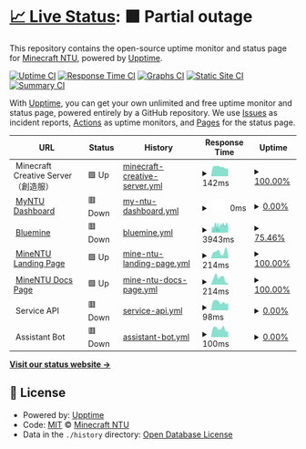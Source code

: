 # [📈 Live Status](https://minecraft.myntu.me): <!--live status--> **🟧 Partial outage**

This repository contains the open-source uptime monitor and status page for [Minecraft NTU](https://minecraft.myntu.me), powered by [Upptime](https://github.com/upptime/upptime).

[![Uptime CI](https://github.com/MinecraftNTU/service-status-monitor/workflows/Uptime%20CI/badge.svg)](https://github.com/MinecraftNTU/service-status-monitor/actions?query=workflow%3A%22Uptime+CI%22)
[![Response Time CI](https://github.com/MinecraftNTU/service-status-monitor/workflows/Response%20Time%20CI/badge.svg)](https://github.com/MinecraftNTU/service-status-monitor/actions?query=workflow%3A%22Response+Time+CI%22)
[![Graphs CI](https://github.com/MinecraftNTU/service-status-monitor/workflows/Graphs%20CI/badge.svg)](https://github.com/MinecraftNTU/service-status-monitor/actions?query=workflow%3A%22Graphs+CI%22)
[![Static Site CI](https://github.com/MinecraftNTU/service-status-monitor/workflows/Static%20Site%20CI/badge.svg)](https://github.com/MinecraftNTU/service-status-monitor/actions?query=workflow%3A%22Static+Site+CI%22)
[![Summary CI](https://github.com/MinecraftNTU/service-status-monitor/workflows/Summary%20CI/badge.svg)](https://github.com/MinecraftNTU/service-status-monitor/actions?query=workflow%3A%22Summary+CI%22)

With [Upptime](https://upptime.js.org), you can get your own unlimited and free uptime monitor and status page, powered entirely by a GitHub repository. We use [Issues](https://github.com/MinecraftNTU/service-status-monitor/issues) as incident reports, [Actions](https://github.com/MinecraftNTU/service-status-monitor/actions) as uptime monitors, and [Pages](https://minecraft.myntu.me) for the status page.

<!--start: status pages-->
<!-- This summary is generated by Upptime (https://github.com/upptime/upptime) -->
<!-- Do not edit this manually, your changes will be overwritten -->
<!-- prettier-ignore -->
| URL | Status | History | Response Time | Uptime |
| --- | ------ | ------- | ------------- | ------ |
| <img alt="" src="https://favicons.githubusercontent.com/null" height="13"> Minecraft Creative Server（創造服） | 🟩 Up | [minecraft-creative-server.yml](https://github.com/MinecraftNTU/service-status-monitor/commits/HEAD/history/minecraft-creative-server.yml) | <details><summary><img alt="Response time graph" src="./graphs/minecraft-creative-server/response-time-week.png" height="20"> 142ms</summary><br><a href="https://MinecraftNTU.github.io/service-status-monitor/history/minecraft-creative-server"><img alt="Response time 104" src="https://img.shields.io/endpoint?url=https%3A%2F%2Fraw.githubusercontent.com%2FMinecraftNTU%2Fservice-status-monitor%2FHEAD%2Fapi%2Fminecraft-creative-server%2Fresponse-time.json"></a><br><a href="https://MinecraftNTU.github.io/service-status-monitor/history/minecraft-creative-server"><img alt="24-hour response time 117" src="https://img.shields.io/endpoint?url=https%3A%2F%2Fraw.githubusercontent.com%2FMinecraftNTU%2Fservice-status-monitor%2FHEAD%2Fapi%2Fminecraft-creative-server%2Fresponse-time-day.json"></a><br><a href="https://MinecraftNTU.github.io/service-status-monitor/history/minecraft-creative-server"><img alt="7-day response time 142" src="https://img.shields.io/endpoint?url=https%3A%2F%2Fraw.githubusercontent.com%2FMinecraftNTU%2Fservice-status-monitor%2FHEAD%2Fapi%2Fminecraft-creative-server%2Fresponse-time-week.json"></a><br><a href="https://MinecraftNTU.github.io/service-status-monitor/history/minecraft-creative-server"><img alt="30-day response time 145" src="https://img.shields.io/endpoint?url=https%3A%2F%2Fraw.githubusercontent.com%2FMinecraftNTU%2Fservice-status-monitor%2FHEAD%2Fapi%2Fminecraft-creative-server%2Fresponse-time-month.json"></a><br><a href="https://MinecraftNTU.github.io/service-status-monitor/history/minecraft-creative-server"><img alt="1-year response time 104" src="https://img.shields.io/endpoint?url=https%3A%2F%2Fraw.githubusercontent.com%2FMinecraftNTU%2Fservice-status-monitor%2FHEAD%2Fapi%2Fminecraft-creative-server%2Fresponse-time-year.json"></a></details> | <details><summary><a href="https://MinecraftNTU.github.io/service-status-monitor/history/minecraft-creative-server">100.00%</a></summary><a href="https://MinecraftNTU.github.io/service-status-monitor/history/minecraft-creative-server"><img alt="All-time uptime 100.00%" src="https://img.shields.io/endpoint?url=https%3A%2F%2Fraw.githubusercontent.com%2FMinecraftNTU%2Fservice-status-monitor%2FHEAD%2Fapi%2Fminecraft-creative-server%2Fuptime.json"></a><br><a href="https://MinecraftNTU.github.io/service-status-monitor/history/minecraft-creative-server"><img alt="24-hour uptime 100.00%" src="https://img.shields.io/endpoint?url=https%3A%2F%2Fraw.githubusercontent.com%2FMinecraftNTU%2Fservice-status-monitor%2FHEAD%2Fapi%2Fminecraft-creative-server%2Fuptime-day.json"></a><br><a href="https://MinecraftNTU.github.io/service-status-monitor/history/minecraft-creative-server"><img alt="7-day uptime 100.00%" src="https://img.shields.io/endpoint?url=https%3A%2F%2Fraw.githubusercontent.com%2FMinecraftNTU%2Fservice-status-monitor%2FHEAD%2Fapi%2Fminecraft-creative-server%2Fuptime-week.json"></a><br><a href="https://MinecraftNTU.github.io/service-status-monitor/history/minecraft-creative-server"><img alt="30-day uptime 100.00%" src="https://img.shields.io/endpoint?url=https%3A%2F%2Fraw.githubusercontent.com%2FMinecraftNTU%2Fservice-status-monitor%2FHEAD%2Fapi%2Fminecraft-creative-server%2Fuptime-month.json"></a><br><a href="https://MinecraftNTU.github.io/service-status-monitor/history/minecraft-creative-server"><img alt="1-year uptime 100.00%" src="https://img.shields.io/endpoint?url=https%3A%2F%2Fraw.githubusercontent.com%2FMinecraftNTU%2Fservice-status-monitor%2FHEAD%2Fapi%2Fminecraft-creative-server%2Fuptime-year.json"></a></details>
| <img alt="" src="https://favicons.githubusercontent.com/dashboard.myntu.me" height="13"> [MyNTU Dashboard](https://dashboard.myntu.me) | 🟥 Down | [my-ntu-dashboard.yml](https://github.com/MinecraftNTU/service-status-monitor/commits/HEAD/history/my-ntu-dashboard.yml) | <details><summary><img alt="Response time graph" src="./graphs/my-ntu-dashboard/response-time-week.png" height="20"> 0ms</summary><br><a href="https://MinecraftNTU.github.io/service-status-monitor/history/my-ntu-dashboard"><img alt="Response time 255" src="https://img.shields.io/endpoint?url=https%3A%2F%2Fraw.githubusercontent.com%2FMinecraftNTU%2Fservice-status-monitor%2FHEAD%2Fapi%2Fmy-ntu-dashboard%2Fresponse-time.json"></a><br><a href="https://MinecraftNTU.github.io/service-status-monitor/history/my-ntu-dashboard"><img alt="24-hour response time 0" src="https://img.shields.io/endpoint?url=https%3A%2F%2Fraw.githubusercontent.com%2FMinecraftNTU%2Fservice-status-monitor%2FHEAD%2Fapi%2Fmy-ntu-dashboard%2Fresponse-time-day.json"></a><br><a href="https://MinecraftNTU.github.io/service-status-monitor/history/my-ntu-dashboard"><img alt="7-day response time 0" src="https://img.shields.io/endpoint?url=https%3A%2F%2Fraw.githubusercontent.com%2FMinecraftNTU%2Fservice-status-monitor%2FHEAD%2Fapi%2Fmy-ntu-dashboard%2Fresponse-time-week.json"></a><br><a href="https://MinecraftNTU.github.io/service-status-monitor/history/my-ntu-dashboard"><img alt="30-day response time 0" src="https://img.shields.io/endpoint?url=https%3A%2F%2Fraw.githubusercontent.com%2FMinecraftNTU%2Fservice-status-monitor%2FHEAD%2Fapi%2Fmy-ntu-dashboard%2Fresponse-time-month.json"></a><br><a href="https://MinecraftNTU.github.io/service-status-monitor/history/my-ntu-dashboard"><img alt="1-year response time 255" src="https://img.shields.io/endpoint?url=https%3A%2F%2Fraw.githubusercontent.com%2FMinecraftNTU%2Fservice-status-monitor%2FHEAD%2Fapi%2Fmy-ntu-dashboard%2Fresponse-time-year.json"></a></details> | <details><summary><a href="https://MinecraftNTU.github.io/service-status-monitor/history/my-ntu-dashboard">0.00%</a></summary><a href="https://MinecraftNTU.github.io/service-status-monitor/history/my-ntu-dashboard"><img alt="All-time uptime 44.01%" src="https://img.shields.io/endpoint?url=https%3A%2F%2Fraw.githubusercontent.com%2FMinecraftNTU%2Fservice-status-monitor%2FHEAD%2Fapi%2Fmy-ntu-dashboard%2Fuptime.json"></a><br><a href="https://MinecraftNTU.github.io/service-status-monitor/history/my-ntu-dashboard"><img alt="24-hour uptime 0.00%" src="https://img.shields.io/endpoint?url=https%3A%2F%2Fraw.githubusercontent.com%2FMinecraftNTU%2Fservice-status-monitor%2FHEAD%2Fapi%2Fmy-ntu-dashboard%2Fuptime-day.json"></a><br><a href="https://MinecraftNTU.github.io/service-status-monitor/history/my-ntu-dashboard"><img alt="7-day uptime 0.00%" src="https://img.shields.io/endpoint?url=https%3A%2F%2Fraw.githubusercontent.com%2FMinecraftNTU%2Fservice-status-monitor%2FHEAD%2Fapi%2Fmy-ntu-dashboard%2Fuptime-week.json"></a><br><a href="https://MinecraftNTU.github.io/service-status-monitor/history/my-ntu-dashboard"><img alt="30-day uptime 0.00%" src="https://img.shields.io/endpoint?url=https%3A%2F%2Fraw.githubusercontent.com%2FMinecraftNTU%2Fservice-status-monitor%2FHEAD%2Fapi%2Fmy-ntu-dashboard%2Fuptime-month.json"></a><br><a href="https://MinecraftNTU.github.io/service-status-monitor/history/my-ntu-dashboard"><img alt="1-year uptime 44.01%" src="https://img.shields.io/endpoint?url=https%3A%2F%2Fraw.githubusercontent.com%2FMinecraftNTU%2Fservice-status-monitor%2FHEAD%2Fapi%2Fmy-ntu-dashboard%2Fuptime-year.json"></a></details>
| <img alt="" src="https://favicons.githubusercontent.com/bluemine.myntu.me" height="13"> [Bluemine](https://bluemine.myntu.me) | 🟥 Down | [bluemine.yml](https://github.com/MinecraftNTU/service-status-monitor/commits/HEAD/history/bluemine.yml) | <details><summary><img alt="Response time graph" src="./graphs/bluemine/response-time-week.png" height="20"> 3943ms</summary><br><a href="https://MinecraftNTU.github.io/service-status-monitor/history/bluemine"><img alt="Response time 8489" src="https://img.shields.io/endpoint?url=https%3A%2F%2Fraw.githubusercontent.com%2FMinecraftNTU%2Fservice-status-monitor%2FHEAD%2Fapi%2Fbluemine%2Fresponse-time.json"></a><br><a href="https://MinecraftNTU.github.io/service-status-monitor/history/bluemine"><img alt="24-hour response time 4646" src="https://img.shields.io/endpoint?url=https%3A%2F%2Fraw.githubusercontent.com%2FMinecraftNTU%2Fservice-status-monitor%2FHEAD%2Fapi%2Fbluemine%2Fresponse-time-day.json"></a><br><a href="https://MinecraftNTU.github.io/service-status-monitor/history/bluemine"><img alt="7-day response time 3943" src="https://img.shields.io/endpoint?url=https%3A%2F%2Fraw.githubusercontent.com%2FMinecraftNTU%2Fservice-status-monitor%2FHEAD%2Fapi%2Fbluemine%2Fresponse-time-week.json"></a><br><a href="https://MinecraftNTU.github.io/service-status-monitor/history/bluemine"><img alt="30-day response time 4878" src="https://img.shields.io/endpoint?url=https%3A%2F%2Fraw.githubusercontent.com%2FMinecraftNTU%2Fservice-status-monitor%2FHEAD%2Fapi%2Fbluemine%2Fresponse-time-month.json"></a><br><a href="https://MinecraftNTU.github.io/service-status-monitor/history/bluemine"><img alt="1-year response time 8489" src="https://img.shields.io/endpoint?url=https%3A%2F%2Fraw.githubusercontent.com%2FMinecraftNTU%2Fservice-status-monitor%2FHEAD%2Fapi%2Fbluemine%2Fresponse-time-year.json"></a></details> | <details><summary><a href="https://MinecraftNTU.github.io/service-status-monitor/history/bluemine">75.46%</a></summary><a href="https://MinecraftNTU.github.io/service-status-monitor/history/bluemine"><img alt="All-time uptime 86.25%" src="https://img.shields.io/endpoint?url=https%3A%2F%2Fraw.githubusercontent.com%2FMinecraftNTU%2Fservice-status-monitor%2FHEAD%2Fapi%2Fbluemine%2Fuptime.json"></a><br><a href="https://MinecraftNTU.github.io/service-status-monitor/history/bluemine"><img alt="24-hour uptime 24.90%" src="https://img.shields.io/endpoint?url=https%3A%2F%2Fraw.githubusercontent.com%2FMinecraftNTU%2Fservice-status-monitor%2FHEAD%2Fapi%2Fbluemine%2Fuptime-day.json"></a><br><a href="https://MinecraftNTU.github.io/service-status-monitor/history/bluemine"><img alt="7-day uptime 75.46%" src="https://img.shields.io/endpoint?url=https%3A%2F%2Fraw.githubusercontent.com%2FMinecraftNTU%2Fservice-status-monitor%2FHEAD%2Fapi%2Fbluemine%2Fuptime-week.json"></a><br><a href="https://MinecraftNTU.github.io/service-status-monitor/history/bluemine"><img alt="30-day uptime 66.42%" src="https://img.shields.io/endpoint?url=https%3A%2F%2Fraw.githubusercontent.com%2FMinecraftNTU%2Fservice-status-monitor%2FHEAD%2Fapi%2Fbluemine%2Fuptime-month.json"></a><br><a href="https://MinecraftNTU.github.io/service-status-monitor/history/bluemine"><img alt="1-year uptime 86.25%" src="https://img.shields.io/endpoint?url=https%3A%2F%2Fraw.githubusercontent.com%2FMinecraftNTU%2Fservice-status-monitor%2FHEAD%2Fapi%2Fbluemine%2Fuptime-year.json"></a></details>
| <img alt="" src="https://favicons.githubusercontent.com/minecraft.myntu.me" height="13"> [MineNTU Landing Page](https://minecraft.myntu.me) | 🟩 Up | [mine-ntu-landing-page.yml](https://github.com/MinecraftNTU/service-status-monitor/commits/HEAD/history/mine-ntu-landing-page.yml) | <details><summary><img alt="Response time graph" src="./graphs/mine-ntu-landing-page/response-time-week.png" height="20"> 214ms</summary><br><a href="https://MinecraftNTU.github.io/service-status-monitor/history/mine-ntu-landing-page"><img alt="Response time 278" src="https://img.shields.io/endpoint?url=https%3A%2F%2Fraw.githubusercontent.com%2FMinecraftNTU%2Fservice-status-monitor%2FHEAD%2Fapi%2Fmine-ntu-landing-page%2Fresponse-time.json"></a><br><a href="https://MinecraftNTU.github.io/service-status-monitor/history/mine-ntu-landing-page"><img alt="24-hour response time 132" src="https://img.shields.io/endpoint?url=https%3A%2F%2Fraw.githubusercontent.com%2FMinecraftNTU%2Fservice-status-monitor%2FHEAD%2Fapi%2Fmine-ntu-landing-page%2Fresponse-time-day.json"></a><br><a href="https://MinecraftNTU.github.io/service-status-monitor/history/mine-ntu-landing-page"><img alt="7-day response time 214" src="https://img.shields.io/endpoint?url=https%3A%2F%2Fraw.githubusercontent.com%2FMinecraftNTU%2Fservice-status-monitor%2FHEAD%2Fapi%2Fmine-ntu-landing-page%2Fresponse-time-week.json"></a><br><a href="https://MinecraftNTU.github.io/service-status-monitor/history/mine-ntu-landing-page"><img alt="30-day response time 214" src="https://img.shields.io/endpoint?url=https%3A%2F%2Fraw.githubusercontent.com%2FMinecraftNTU%2Fservice-status-monitor%2FHEAD%2Fapi%2Fmine-ntu-landing-page%2Fresponse-time-month.json"></a><br><a href="https://MinecraftNTU.github.io/service-status-monitor/history/mine-ntu-landing-page"><img alt="1-year response time 278" src="https://img.shields.io/endpoint?url=https%3A%2F%2Fraw.githubusercontent.com%2FMinecraftNTU%2Fservice-status-monitor%2FHEAD%2Fapi%2Fmine-ntu-landing-page%2Fresponse-time-year.json"></a></details> | <details><summary><a href="https://MinecraftNTU.github.io/service-status-monitor/history/mine-ntu-landing-page">100.00%</a></summary><a href="https://MinecraftNTU.github.io/service-status-monitor/history/mine-ntu-landing-page"><img alt="All-time uptime 100.00%" src="https://img.shields.io/endpoint?url=https%3A%2F%2Fraw.githubusercontent.com%2FMinecraftNTU%2Fservice-status-monitor%2FHEAD%2Fapi%2Fmine-ntu-landing-page%2Fuptime.json"></a><br><a href="https://MinecraftNTU.github.io/service-status-monitor/history/mine-ntu-landing-page"><img alt="24-hour uptime 100.00%" src="https://img.shields.io/endpoint?url=https%3A%2F%2Fraw.githubusercontent.com%2FMinecraftNTU%2Fservice-status-monitor%2FHEAD%2Fapi%2Fmine-ntu-landing-page%2Fuptime-day.json"></a><br><a href="https://MinecraftNTU.github.io/service-status-monitor/history/mine-ntu-landing-page"><img alt="7-day uptime 100.00%" src="https://img.shields.io/endpoint?url=https%3A%2F%2Fraw.githubusercontent.com%2FMinecraftNTU%2Fservice-status-monitor%2FHEAD%2Fapi%2Fmine-ntu-landing-page%2Fuptime-week.json"></a><br><a href="https://MinecraftNTU.github.io/service-status-monitor/history/mine-ntu-landing-page"><img alt="30-day uptime 100.00%" src="https://img.shields.io/endpoint?url=https%3A%2F%2Fraw.githubusercontent.com%2FMinecraftNTU%2Fservice-status-monitor%2FHEAD%2Fapi%2Fmine-ntu-landing-page%2Fuptime-month.json"></a><br><a href="https://MinecraftNTU.github.io/service-status-monitor/history/mine-ntu-landing-page"><img alt="1-year uptime 100.00%" src="https://img.shields.io/endpoint?url=https%3A%2F%2Fraw.githubusercontent.com%2FMinecraftNTU%2Fservice-status-monitor%2FHEAD%2Fapi%2Fmine-ntu-landing-page%2Fuptime-year.json"></a></details>
| <img alt="" src="https://favicons.githubusercontent.com/minecraft.myntu.me" height="13"> [MineNTU Docs Page](https://minecraft.myntu.me/docs) | 🟩 Up | [mine-ntu-docs-page.yml](https://github.com/MinecraftNTU/service-status-monitor/commits/HEAD/history/mine-ntu-docs-page.yml) | <details><summary><img alt="Response time graph" src="./graphs/mine-ntu-docs-page/response-time-week.png" height="20"> 214ms</summary><br><a href="https://MinecraftNTU.github.io/service-status-monitor/history/mine-ntu-docs-page"><img alt="Response time 253" src="https://img.shields.io/endpoint?url=https%3A%2F%2Fraw.githubusercontent.com%2FMinecraftNTU%2Fservice-status-monitor%2FHEAD%2Fapi%2Fmine-ntu-docs-page%2Fresponse-time.json"></a><br><a href="https://MinecraftNTU.github.io/service-status-monitor/history/mine-ntu-docs-page"><img alt="24-hour response time 50" src="https://img.shields.io/endpoint?url=https%3A%2F%2Fraw.githubusercontent.com%2FMinecraftNTU%2Fservice-status-monitor%2FHEAD%2Fapi%2Fmine-ntu-docs-page%2Fresponse-time-day.json"></a><br><a href="https://MinecraftNTU.github.io/service-status-monitor/history/mine-ntu-docs-page"><img alt="7-day response time 214" src="https://img.shields.io/endpoint?url=https%3A%2F%2Fraw.githubusercontent.com%2FMinecraftNTU%2Fservice-status-monitor%2FHEAD%2Fapi%2Fmine-ntu-docs-page%2Fresponse-time-week.json"></a><br><a href="https://MinecraftNTU.github.io/service-status-monitor/history/mine-ntu-docs-page"><img alt="30-day response time 304" src="https://img.shields.io/endpoint?url=https%3A%2F%2Fraw.githubusercontent.com%2FMinecraftNTU%2Fservice-status-monitor%2FHEAD%2Fapi%2Fmine-ntu-docs-page%2Fresponse-time-month.json"></a><br><a href="https://MinecraftNTU.github.io/service-status-monitor/history/mine-ntu-docs-page"><img alt="1-year response time 253" src="https://img.shields.io/endpoint?url=https%3A%2F%2Fraw.githubusercontent.com%2FMinecraftNTU%2Fservice-status-monitor%2FHEAD%2Fapi%2Fmine-ntu-docs-page%2Fresponse-time-year.json"></a></details> | <details><summary><a href="https://MinecraftNTU.github.io/service-status-monitor/history/mine-ntu-docs-page">100.00%</a></summary><a href="https://MinecraftNTU.github.io/service-status-monitor/history/mine-ntu-docs-page"><img alt="All-time uptime 100.00%" src="https://img.shields.io/endpoint?url=https%3A%2F%2Fraw.githubusercontent.com%2FMinecraftNTU%2Fservice-status-monitor%2FHEAD%2Fapi%2Fmine-ntu-docs-page%2Fuptime.json"></a><br><a href="https://MinecraftNTU.github.io/service-status-monitor/history/mine-ntu-docs-page"><img alt="24-hour uptime 100.00%" src="https://img.shields.io/endpoint?url=https%3A%2F%2Fraw.githubusercontent.com%2FMinecraftNTU%2Fservice-status-monitor%2FHEAD%2Fapi%2Fmine-ntu-docs-page%2Fuptime-day.json"></a><br><a href="https://MinecraftNTU.github.io/service-status-monitor/history/mine-ntu-docs-page"><img alt="7-day uptime 100.00%" src="https://img.shields.io/endpoint?url=https%3A%2F%2Fraw.githubusercontent.com%2FMinecraftNTU%2Fservice-status-monitor%2FHEAD%2Fapi%2Fmine-ntu-docs-page%2Fuptime-week.json"></a><br><a href="https://MinecraftNTU.github.io/service-status-monitor/history/mine-ntu-docs-page"><img alt="30-day uptime 100.00%" src="https://img.shields.io/endpoint?url=https%3A%2F%2Fraw.githubusercontent.com%2FMinecraftNTU%2Fservice-status-monitor%2FHEAD%2Fapi%2Fmine-ntu-docs-page%2Fuptime-month.json"></a><br><a href="https://MinecraftNTU.github.io/service-status-monitor/history/mine-ntu-docs-page"><img alt="1-year uptime 100.00%" src="https://img.shields.io/endpoint?url=https%3A%2F%2Fraw.githubusercontent.com%2FMinecraftNTU%2Fservice-status-monitor%2FHEAD%2Fapi%2Fmine-ntu-docs-page%2Fuptime-year.json"></a></details>
| <img alt="" src="https://favicons.githubusercontent.com/null" height="13"> Service API | 🟥 Down | [service-api.yml](https://github.com/MinecraftNTU/service-status-monitor/commits/HEAD/history/service-api.yml) | <details><summary><img alt="Response time graph" src="./graphs/service-api/response-time-week.png" height="20"> 98ms</summary><br><a href="https://MinecraftNTU.github.io/service-status-monitor/history/service-api"><img alt="Response time 178" src="https://img.shields.io/endpoint?url=https%3A%2F%2Fraw.githubusercontent.com%2FMinecraftNTU%2Fservice-status-monitor%2FHEAD%2Fapi%2Fservice-api%2Fresponse-time.json"></a><br><a href="https://MinecraftNTU.github.io/service-status-monitor/history/service-api"><img alt="24-hour response time 84" src="https://img.shields.io/endpoint?url=https%3A%2F%2Fraw.githubusercontent.com%2FMinecraftNTU%2Fservice-status-monitor%2FHEAD%2Fapi%2Fservice-api%2Fresponse-time-day.json"></a><br><a href="https://MinecraftNTU.github.io/service-status-monitor/history/service-api"><img alt="7-day response time 98" src="https://img.shields.io/endpoint?url=https%3A%2F%2Fraw.githubusercontent.com%2FMinecraftNTU%2Fservice-status-monitor%2FHEAD%2Fapi%2Fservice-api%2Fresponse-time-week.json"></a><br><a href="https://MinecraftNTU.github.io/service-status-monitor/history/service-api"><img alt="30-day response time 101" src="https://img.shields.io/endpoint?url=https%3A%2F%2Fraw.githubusercontent.com%2FMinecraftNTU%2Fservice-status-monitor%2FHEAD%2Fapi%2Fservice-api%2Fresponse-time-month.json"></a><br><a href="https://MinecraftNTU.github.io/service-status-monitor/history/service-api"><img alt="1-year response time 178" src="https://img.shields.io/endpoint?url=https%3A%2F%2Fraw.githubusercontent.com%2FMinecraftNTU%2Fservice-status-monitor%2FHEAD%2Fapi%2Fservice-api%2Fresponse-time-year.json"></a></details> | <details><summary><a href="https://MinecraftNTU.github.io/service-status-monitor/history/service-api">0.00%</a></summary><a href="https://MinecraftNTU.github.io/service-status-monitor/history/service-api"><img alt="All-time uptime 53.50%" src="https://img.shields.io/endpoint?url=https%3A%2F%2Fraw.githubusercontent.com%2FMinecraftNTU%2Fservice-status-monitor%2FHEAD%2Fapi%2Fservice-api%2Fuptime.json"></a><br><a href="https://MinecraftNTU.github.io/service-status-monitor/history/service-api"><img alt="24-hour uptime 0.00%" src="https://img.shields.io/endpoint?url=https%3A%2F%2Fraw.githubusercontent.com%2FMinecraftNTU%2Fservice-status-monitor%2FHEAD%2Fapi%2Fservice-api%2Fuptime-day.json"></a><br><a href="https://MinecraftNTU.github.io/service-status-monitor/history/service-api"><img alt="7-day uptime 0.00%" src="https://img.shields.io/endpoint?url=https%3A%2F%2Fraw.githubusercontent.com%2FMinecraftNTU%2Fservice-status-monitor%2FHEAD%2Fapi%2Fservice-api%2Fuptime-week.json"></a><br><a href="https://MinecraftNTU.github.io/service-status-monitor/history/service-api"><img alt="30-day uptime 0.00%" src="https://img.shields.io/endpoint?url=https%3A%2F%2Fraw.githubusercontent.com%2FMinecraftNTU%2Fservice-status-monitor%2FHEAD%2Fapi%2Fservice-api%2Fuptime-month.json"></a><br><a href="https://MinecraftNTU.github.io/service-status-monitor/history/service-api"><img alt="1-year uptime 53.50%" src="https://img.shields.io/endpoint?url=https%3A%2F%2Fraw.githubusercontent.com%2FMinecraftNTU%2Fservice-status-monitor%2FHEAD%2Fapi%2Fservice-api%2Fuptime-year.json"></a></details>
| <img alt="" src="https://favicons.githubusercontent.com/null" height="13"> Assistant Bot | 🟥 Down | [assistant-bot.yml](https://github.com/MinecraftNTU/service-status-monitor/commits/HEAD/history/assistant-bot.yml) | <details><summary><img alt="Response time graph" src="./graphs/assistant-bot/response-time-week.png" height="20"> 100ms</summary><br><a href="https://MinecraftNTU.github.io/service-status-monitor/history/assistant-bot"><img alt="Response time 180" src="https://img.shields.io/endpoint?url=https%3A%2F%2Fraw.githubusercontent.com%2FMinecraftNTU%2Fservice-status-monitor%2FHEAD%2Fapi%2Fassistant-bot%2Fresponse-time.json"></a><br><a href="https://MinecraftNTU.github.io/service-status-monitor/history/assistant-bot"><img alt="24-hour response time 68" src="https://img.shields.io/endpoint?url=https%3A%2F%2Fraw.githubusercontent.com%2FMinecraftNTU%2Fservice-status-monitor%2FHEAD%2Fapi%2Fassistant-bot%2Fresponse-time-day.json"></a><br><a href="https://MinecraftNTU.github.io/service-status-monitor/history/assistant-bot"><img alt="7-day response time 100" src="https://img.shields.io/endpoint?url=https%3A%2F%2Fraw.githubusercontent.com%2FMinecraftNTU%2Fservice-status-monitor%2FHEAD%2Fapi%2Fassistant-bot%2Fresponse-time-week.json"></a><br><a href="https://MinecraftNTU.github.io/service-status-monitor/history/assistant-bot"><img alt="30-day response time 101" src="https://img.shields.io/endpoint?url=https%3A%2F%2Fraw.githubusercontent.com%2FMinecraftNTU%2Fservice-status-monitor%2FHEAD%2Fapi%2Fassistant-bot%2Fresponse-time-month.json"></a><br><a href="https://MinecraftNTU.github.io/service-status-monitor/history/assistant-bot"><img alt="1-year response time 180" src="https://img.shields.io/endpoint?url=https%3A%2F%2Fraw.githubusercontent.com%2FMinecraftNTU%2Fservice-status-monitor%2FHEAD%2Fapi%2Fassistant-bot%2Fresponse-time-year.json"></a></details> | <details><summary><a href="https://MinecraftNTU.github.io/service-status-monitor/history/assistant-bot">0.00%</a></summary><a href="https://MinecraftNTU.github.io/service-status-monitor/history/assistant-bot"><img alt="All-time uptime 53.50%" src="https://img.shields.io/endpoint?url=https%3A%2F%2Fraw.githubusercontent.com%2FMinecraftNTU%2Fservice-status-monitor%2FHEAD%2Fapi%2Fassistant-bot%2Fuptime.json"></a><br><a href="https://MinecraftNTU.github.io/service-status-monitor/history/assistant-bot"><img alt="24-hour uptime 0.00%" src="https://img.shields.io/endpoint?url=https%3A%2F%2Fraw.githubusercontent.com%2FMinecraftNTU%2Fservice-status-monitor%2FHEAD%2Fapi%2Fassistant-bot%2Fuptime-day.json"></a><br><a href="https://MinecraftNTU.github.io/service-status-monitor/history/assistant-bot"><img alt="7-day uptime 0.00%" src="https://img.shields.io/endpoint?url=https%3A%2F%2Fraw.githubusercontent.com%2FMinecraftNTU%2Fservice-status-monitor%2FHEAD%2Fapi%2Fassistant-bot%2Fuptime-week.json"></a><br><a href="https://MinecraftNTU.github.io/service-status-monitor/history/assistant-bot"><img alt="30-day uptime 0.00%" src="https://img.shields.io/endpoint?url=https%3A%2F%2Fraw.githubusercontent.com%2FMinecraftNTU%2Fservice-status-monitor%2FHEAD%2Fapi%2Fassistant-bot%2Fuptime-month.json"></a><br><a href="https://MinecraftNTU.github.io/service-status-monitor/history/assistant-bot"><img alt="1-year uptime 53.50%" src="https://img.shields.io/endpoint?url=https%3A%2F%2Fraw.githubusercontent.com%2FMinecraftNTU%2Fservice-status-monitor%2FHEAD%2Fapi%2Fassistant-bot%2Fuptime-year.json"></a></details>

<!--end: status pages-->

[**Visit our status website →**](https://minecraft.myntu.me)

## 📄 License

- Powered by: [Upptime](https://github.com/upptime/upptime)
- Code: [MIT](./LICENSE) © [Minecraft NTU](https://minecraft.myntu.me)
- Data in the `./history` directory: [Open Database License](https://opendatacommons.org/licenses/odbl/1-0/)
